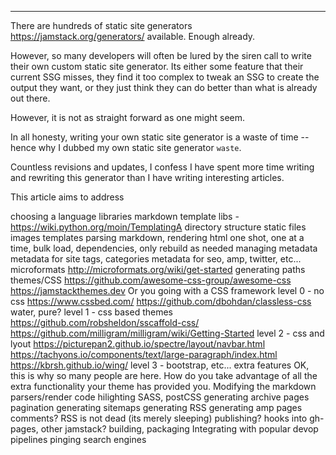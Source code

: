 ---
There are hundreds of static site generators https://jamstack.org/generators/ available. Enough already.

However, so many developers will often be lured by the siren call to write their own custom static site generator. Its either some feature that their current SSG misses, they find it too complex to tweak an SSG to create the output they want, or they just think they can do better than what is already out there.

However, it is not as straight forward as one might seem.

In all honesty, writing your own static site generator is a waste of time -- hence why I dubbed my own static site generator `waste`.

Countless revisions and updates, I confess I have spent more time writing and rewriting this generator than I have writing interesting articles.

This article aims to address

choosing a language
libraries
markdown
template libs - https://wiki.python.org/moin/TemplatingA
directory structure
static files
images
templates
parsing markdown, rendering html
one shot, one at a time, bulk load, dependencies, only rebuild as needed
managing metadata
   metadata for site
      tags, categories
   metadata for seo, amp, twitter, etc...
   microformats http://microformats.org/wiki/get-started
generating paths
themes/CSS
https://github.com/awesome-css-group/awesome-css
https://jamstackthemes.dev
Or you going with a CSS framework
level 0 - no css
https://www.cssbed.com/
https://github.com/dbohdan/classless-css
water, pure?
level 1 - css based themes
https://github.com/robsheldon/sscaffold-css/
https://github.com/milligram/milligram/wiki/Getting-Started
level 2 - css and lyout
https://picturepan2.github.io/spectre/layout/navbar.html
https://tachyons.io/components/text/large-paragraph/index.html
https://kbrsh.github.io/wing/
level 3 - bootstrap, etc...
extra features
OK, this is why so many people are here. How do you take advantage of all the extra functionality your theme has provided you.
Modifying the markdown parsers/render
code hilighting
SASS, postCSS
generating archive pages
   pagination
generating sitemaps
generating RSS
generating amp pages
comments?
RSS is not dead (its merely sleeping)
publishing?
   hooks into gh-pages, other jamstack?
building, packaging
Integrating with popular devop pipelines
pinging search engines
